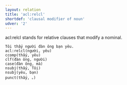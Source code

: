 ```yaml
---
layout: relation
title: 'acl:relcl'
shortdef: 'clausal modifier of noun'
udver: '2'
---
```


acl:relcl stands for relative clauses that modify a nominal.

~~~ sdparse
Tôi thấy người đàn ông bạn yêu.
acl:relcl(người, yêu)
ccomp(thấy, yêu)
clf(đàn ông, người)
case(đàn ông, mà)
nsubj(thấy, Tôi)
nsubj(yêu, bạn)
punct(thấy, 。)
~~~

<!-- Interlanguage links updated So kvě 14 19:02:54 CEST 2022 -->
